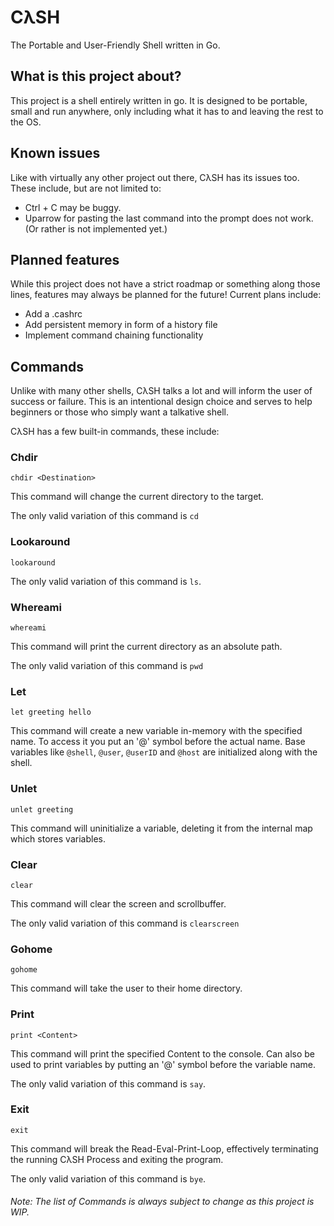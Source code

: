 # CλSH
The Portable and User-Friendly Shell written in Go.

## What is this project about?
This project is a shell entirely written in go. It is designed to be portable, small and run anywhere, only including what it has to and leaving the rest to the OS.

## Known issues
Like with virtually any other project out there, CλSH has its issues too. These include, but are not limited to:

- Ctrl + C may be buggy.
- Uparrow for pasting the last command into the prompt does not work. (Or rather is not implemented yet.)

## Planned features
While this project does not have a strict roadmap or something along those lines, features may always be planned for the future! Current plans include:

- Add a .cashrc 
- Add persistent memory in form of a history file
- Implement command chaining functionality

## Commands
Unlike with many other shells, CλSH talks a lot and will inform the user of success or failure. This is an intentional design choice and serves to help beginners or those who simply want a talkative shell. 

CλSH has a few built-in commands, these include: 

### Chdir
```Console
chdir <Destination>
```
This command will change the current directory to the target.

The only valid variation of this command is ```cd```

### Lookaround
```Console
lookaround
```

The only valid variation of this command is ```ls```.

### Whereami
```Console
whereami
```
This command will print the current directory as an absolute path.

The only valid variation of this command is ```pwd```

### Let
```Console
let greeting hello
```
This command will create a new variable in-memory with the specified name. To access it you put an '@' symbol before the actual name. Base variables like ```@shell```, ```@user```, ```@userID``` and ```@host``` are initialized along with the shell.

### Unlet
```Console
unlet greeting
```
This command will uninitialize a variable, deleting it from the internal map which stores variables.

### Clear
```console
clear
```
This command will clear the screen and scrollbuffer.

The only valid variation of this command is ```clearscreen```

### Gohome
```Console
gohome
```
This command will take the user to their home directory.

### Print
```Console
print <Content>
```
This command will print the specified Content to the console. Can also be used to print variables by putting an '@' symbol before the variable name.

The only valid variation of this command is ```say```.

### Exit
```Console
exit
```
This command will break the Read-Eval-Print-Loop, effectively terminating the running CλSH Process and exiting the program.

The only valid variation of this command is ```bye```.

###### Note: The list of Commands is always subject to change as this project is WIP.
